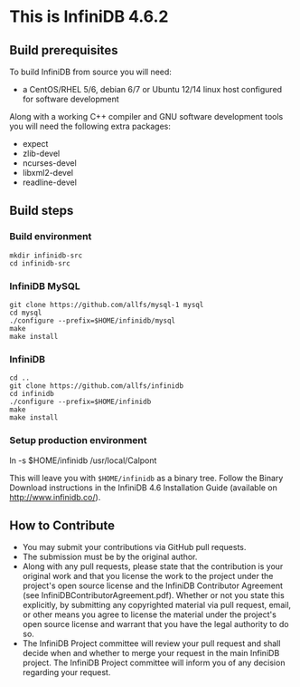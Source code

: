 # This is InfiniDB 4.6.2

## Build prerequisites
To build InfiniDB from source you will need:

  * a CentOS/RHEL 5/6, debian 6/7 or Ubuntu 12/14 linux host configured for software development

Along with a working C++ compiler and GNU software development tools you will need the following extra packages:

  * expect
  * zlib-devel
  * ncurses-devel
  * libxml2-devel
  * readline-devel

## Build steps

### Build environment

    mkdir infinidb-src
    cd infinidb-src

### InfiniDB MySQL

    git clone https://github.com/allfs/mysql-1 mysql
    cd mysql
    ./configure --prefix=$HOME/infinidb/mysql
    make
    make install
    
### InfiniDB

    cd ..
    git clone https://github.com/allfs/infinidb
    cd infinidb
    ./configure --prefix=$HOME/infinidb
    make
    make install
	
### Setup production environment

   ln -s $HOME/infinidb /usr/local/Calpont	
    
This will leave you with `$HOME/infinidb` as a binary tree. Follow the Binary Download
instructions in the InfiniDB 4.6 Installation Guide (available on http://www.infinidb.co/).

## How to Contribute
  * You may submit your contributions via GitHub pull requests.
  * The submission must be by the original author.
  * Along with any pull requests, please state that the contribution is your original work
and that you license the work to the project under the project's open source license
and the InfiniDB Contributor Agreement
(see InfiniDBContributorAgreement.pdf). Whether or not you state this explicitly,
by submitting any copyrighted material via pull request, email, or other means you agree to
license the material under the project's open source license and warrant that you have the
legal authority to do so.
  * The InfiniDB Project committee will review your pull request and shall decide when and
whether to merge your request in the main InfiniDB project. The InfiniDB Project
committee will inform you of any decision regarding your request.

